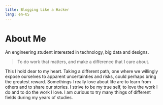 ```yaml
---
title: Blogging Like a Hacker
lang: en-US
---
```

# About Me 

An engineering student interested in technology, big data and designs. 

> To do work that matters, and make a difference that I care about.

This I hold dear to my heart. Taking a different path, one where we willingly expose ourselves to apparent uncertainties and risks, could perhaps bring the greatest reward. Somethings I really love about life are to learn from others and to share our stories. I strive to be my true self, to love the work I do and to do the work I love. I am curious to try many things of different fields during my years of studies.


